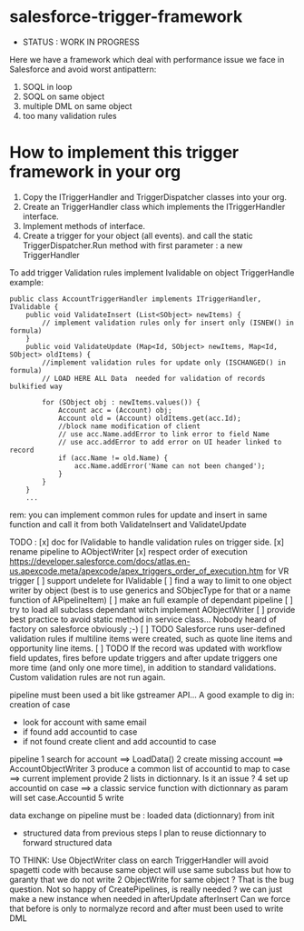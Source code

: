 # salesforce-trigger-framework

* STATUS : WORK IN PROGRESS

<p>Here we have a framework which deal with performance issue we face in Salesforce and avoid worst antipattern:
<ol>
<li>SOQL in loop</li>
<li>SOQL on same object</li>
<li>multiple DML on same object</li>
<li>too many validation rules</li>
</ol>
</p>
<h1>How to implement this trigger framework in your org</h1>
<ol>
	<li>Copy the ITriggerHandler and TriggerDispatcher classes into your org.</li>
	<li>Create an <MyObject>TriggerHandler class which implements the ITriggerHandler interface.</li>
	<li>Implement methods of interface.</li>
	<li>Create a trigger for your object (all events). and call the static TriggerDispatcher.Run method with first parameter : a new TriggerHandler</li>
</ol>

To add trigger Validation rules implement Ivalidable on object TriggerHandle
example:
```
public class AccountTriggerHandler implements ITriggerHandler, IValidable {
    public void ValidateInsert (List<SObject> newItems) {
        // implement validation rules only for insert only (ISNEW() in formula)
    }
    public void ValidateUpdate (Map<Id, SObject> newItems, Map<Id, SObject> oldItems) {
        //implement validation rules for update only (ISCHANGED() in formula)
        // LOAD HERE ALL Data  needed for validation of records bulkified way

        for (SObject obj : newItems.values()) {
            Account acc = (Account) obj;
            Account old = (Account) oldItems.get(acc.Id);
            //block name modification of client
            // use acc.Name.addError to link error to field Name
            // use acc.addError to add error on UI header linked to record
            if (acc.Name != old.Name) {
                acc.Name.addError('Name can not been changed');
            }
        }
    }
    ...
```
rem: you can implement common rules for update and insert in same function and call it from both ValidateInsert and ValidateUpdate

TODO :
[x] doc for IValidable to handle validation rules on trigger side.
[x] rename pipeline to AObjectWriter
[x] respect order of execution https://developer.salesforce.com/docs/atlas.en-us.apexcode.meta/apexcode/apex_triggers_order_of_execution.htm for VR trigger
[ ] support undelete for IValidable
[ ] find a way to limit to one object writer by object (best is to use generics and SObjecType for that or a name function of APipelineItem)
[ ] make an full example of dependant pipeline
[ ] try to load all subclass dependant witch implement AObjectWriter
[ ] provide best practice to avoid static method in service class... Nobody heard of factory on salesforce obviously ;-)
[ ] TODO Salesforce runs user-defined validation rules if multiline items were created, such as quote line items and opportunity line items.
[ ] TODO If the record was updated with workflow field updates, fires before update triggers and after update triggers one more time (and only one more time), in addition to standard validations. Custom validation rules are not run again.

pipeline must been used a bit like gstreamer API...
A good example to dig in:
creation of case
- look for account with same email
- if found add accountid to case
- if not found create client and add accountid to case

pipeline
1 search for account ==> LoadData()
2 create missing account ==> AccountObjectWriter
3 produce a common list of accountid to map to case ==> current implement provide 2 lists in dictionnary. Is it an issue ?
4 set up accountid on case ==> a classic service function with dictionnary as param will set case.Accountid
5 write

data exchange on pipeline must be :
loaded data (dictionnary) from init
+ structured data from previous steps
I plan to reuse dictionnary to forward structured data

TO THINK:
Use ObjectWriter class on earch TriggerHandler will avoid spagetti code with because same object will use same subclass
but how to garanty that we do not write 2 ObjectWrite for same object ? That is the bug question.
Not so happy of CreatePipelines, is really needed ? we can just make a new instance when needed in afterUpdate afterInsert
Can we force that before is only to normalyze record and after must been used to write DML

